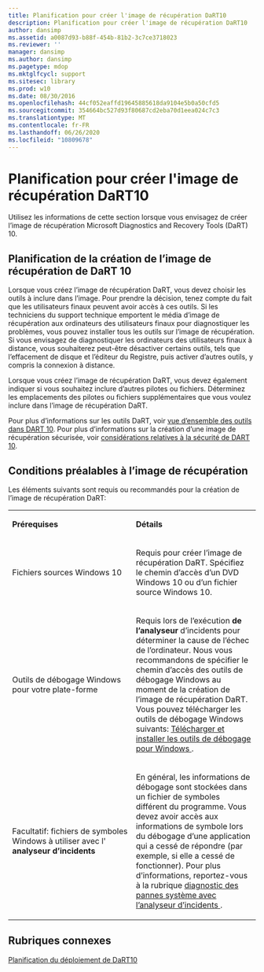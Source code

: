 ```yaml
---
title: Planification pour créer l'image de récupération DaRT10
description: Planification pour créer l'image de récupération DaRT10
author: dansimp
ms.assetid: a0087d93-b88f-454b-81b2-3c7ce3718023
ms.reviewer: ''
manager: dansimp
ms.author: dansimp
ms.pagetype: mdop
ms.mktglfcycl: support
ms.sitesec: library
ms.prod: w10
ms.date: 08/30/2016
ms.openlocfilehash: 44cf052eaffd19645885618da9104e5b0a50cfd5
ms.sourcegitcommit: 354664bc527d93f80687cd2eba70d1eea024c7c3
ms.translationtype: MT
ms.contentlocale: fr-FR
ms.lasthandoff: 06/26/2020
ms.locfileid: "10809678"
---
```

# Planification pour créer l'image de récupération DaRT10


Utilisez les informations de cette section lorsque vous envisagez de créer l’image de récupération Microsoft Diagnostics and Recovery Tools (DaRT) 10.

## Planification de la création de l’image de récupération de DaRT 10


Lorsque vous créez l’image de récupération DaRT, vous devez choisir les outils à inclure dans l’image. Pour prendre la décision, tenez compte du fait que les utilisateurs finaux peuvent avoir accès à ces outils. Si les techniciens du support technique emportent le média d’image de récupération aux ordinateurs des utilisateurs finaux pour diagnostiquer les problèmes, vous pouvez installer tous les outils sur l’image de récupération. Si vous envisagez de diagnostiquer les ordinateurs des utilisateurs finaux à distance, vous souhaiterez peut-être désactiver certains outils, tels que l’effacement de disque et l’éditeur du Registre, puis activer d’autres outils, y compris la connexion à distance.

Lorsque vous créez l’image de récupération DaRT, vous devez également indiquer si vous souhaitez inclure d’autres pilotes ou fichiers. Déterminez les emplacements des pilotes ou fichiers supplémentaires que vous voulez inclure dans l’image de récupération DaRT.

Pour plus d’informations sur les outils DaRT, voir [vue d’ensemble des outils dans DART 10](overview-of-the-tools-in-dart-10.md). Pour plus d’informations sur la création d’une image de récupération sécurisée, voir [considérations relatives à la sécurité de DART 10](security-considerations-for-dart-10.md).

## Conditions préalables à l’image de récupération


Les éléments suivants sont requis ou recommandés pour la création de l’image de récupération DaRT:

<table>
<colgroup>
<col width="50%" />
<col width="50%" />
</colgroup>
<tbody>
<tr class="odd">
<td align="left"><p><strong>Prérequises</strong></p></td>
<td align="left"><p><strong>Détails</strong></p></td>
</tr>
<tr class="even">
<td align="left"><p>Fichiers sources Windows 10</p></td>
<td align="left"><p>Requis pour créer l’image de récupération DaRT. Spécifiez le chemin d’accès d’un DVD Windows 10 ou d’un fichier source Windows 10.</p></td>
</tr>
<tr class="odd">
<td align="left"><p>Outils de débogage Windows pour votre plate-forme</p></td>
<td align="left"><p>Requis lors de l’exécution <strong> de l’analyseur </strong> d’incidents pour déterminer la cause de l’échec de l’ordinateur. Nous vous recommandons de spécifier le chemin d’accès des outils de débogage Windows au moment de la création de l’image de récupération DaRT. Vous pouvez télécharger les outils de débogage Windows suivants: <a href="https://docs.microsoft.com/windows-hardware/drivers/debugger/" data-raw-source="[Download and Install Debugging Tools for Windows](https://docs.microsoft.com/windows-hardware/drivers/debugger/)"> Télécharger et installer les outils de débogage pour Windows </a> .</p></td>
</tr>
<tr class="even">
<td align="left"><p>Facultatif: fichiers de symboles Windows à utiliser avec l' <strong> analyseur d’incidents</strong></p></td>
<td align="left"><p>En général, les informations de débogage sont stockées dans un fichier de symboles différent du programme. Vous devez avoir accès aux informations de symbole lors du débogage d’une application qui a cessé de répondre (par exemple, si elle a cessé de fonctionner). Pour plus d’informations, reportez-vous à la rubrique <a href="diagnosing-system-failures-with-crash-analyzer-dart-10.md" data-raw-source="[Diagnosing System Failures with Crash Analyzer](diagnosing-system-failures-with-crash-analyzer-dart-10.md)"> diagnostic des pannes système avec l’analyseur d’incidents </a> .</p></td>
</tr>
</tbody>
</table>

 

## Rubriques connexes

[Planification du déploiement de DaRT10](planning-to-deploy-dart-10.md)

 

 





